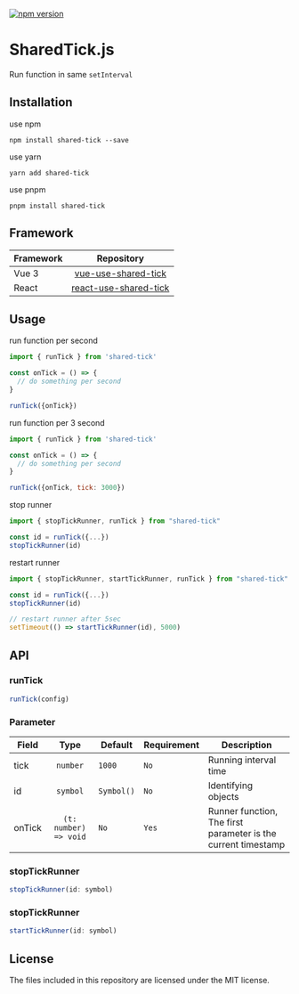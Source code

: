 [![npm version](https://img.shields.io/npm/v/shared-tick?color=g)](https://www.npmjs.com/package/shared-tick)

# SharedTick.js

Run function in same `setInterval`

## Installation

use npm
```
npm install shared-tick --save
```

use yarn
```
yarn add shared-tick
```

use pnpm
```
pnpm install shared-tick
```

## Framework

|Framework|Repository|
|:---|:---:|
| Vue 3 | [vue-use-shared-tick](https://github.com/ckaznable/vue-use-shared-tick) |
| React | [react-use-shared-tick](https://github.com/ckaznable/react-use-shared-tick) |

## Usage

run function per second

```js
import { runTick } from 'shared-tick'

const onTick = () => {
  // do something per second
}

runTick({onTick})
```

run function per 3 second

```js
import { runTick } from 'shared-tick'

const onTick = () => {
  // do something per second
}

runTick({onTick, tick: 3000})
```

stop runner

```js
import { stopTickRunner, runTick } from "shared-tick"

const id = runTick({...})
stopTickRunner(id)
```

restart runner

```js
import { stopTickRunner, startTickRunner, runTick } from "shared-tick"

const id = runTick({...})
stopTickRunner(id)

// restart runner after 5sec
setTimeout(() => startTickRunner(id), 5000)
```

## API

### runTick

```js
runTick(config)
```

### Parameter

| Field | Type | Default | Requirement |Description |
|---|:---:|---|---|---|
| tick | `number` | `1000` | `No` | Running interval time |
| id |`symbol`| `Symbol()` | `No` | Identifying objects |
| onTick | `(t: number) => void` | `No` | `Yes` | Runner function, The first parameter is the current timestamp |

### stopTickRunner

```js
stopTickRunner(id: symbol)
```

### stopTickRunner

```js
startTickRunner(id: symbol)
```


## License
The files included in this repository are licensed under the MIT license.